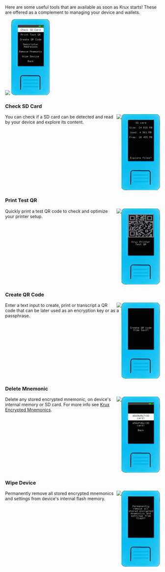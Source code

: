 Here are some useful tools that are available as soon as Krux starts! These are offered as a complement to managing your device and wallets.

<img src="../../../img/maixpy_amigo_tft/tools-options-150.png">
<img src="../../../img/maixpy_m5stickv/tools-options-125.png">

### Check SD Card
<img src="../../../img/maixpy_m5stickv/check-sd-card-125.png" align="right">
<img src="../../../img/maixpy_amigo_tft/check-sd-card-150.png" align="right">

You can check if a SD card can be detected and read by your device and explore its content.

<div style="clear: both"></div>

### Print Test QR
<img src="../../../img/maixpy_m5stickv/print-test-qr-125.png" align="right">
<img src="../../../img/maixpy_amigo_tft/print-test-qr-150.png" align="right">

Quickly print a test QR code to check and optimize your printer setup.

<div style="clear: both"></div>

### Create QR Code
<img src="../../../img/maixpy_m5stickv/create-qr-code-125.png" align="right">
<img src="../../../img/maixpy_amigo_tft/create-qr-code-150.png" align="right">

Enter a text input to create, print or transcript a QR code that can be later used as an encryption key or as a passphrase.

<div style="clear: both"></div>

### Delete Mnemonic
<img src="../../../img/maixpy_m5stickv/delete-mnemonic-125.png" align="right">
<img src="../../../img/maixpy_amigo_tft/delete-mnemonic-150.png" align="right">

Delete any stored encrypted mnemonic, on device's internal memory or SD card. For more info see [Krux Encrypted Mnemonics](./encrypted-mnemonics.md).

<div style="clear: both"></div>

### Wipe Device
<img src="../../../img/maixpy_m5stickv/wipe-device-125.png" align="right">
<img src="../../../img/maixpy_amigo_tft/wipe-device-150.png" align="right">

Permanently remove all stored encrypted mnemonics and settings from device's internal flash memory.

<div style="clear: both"></div>